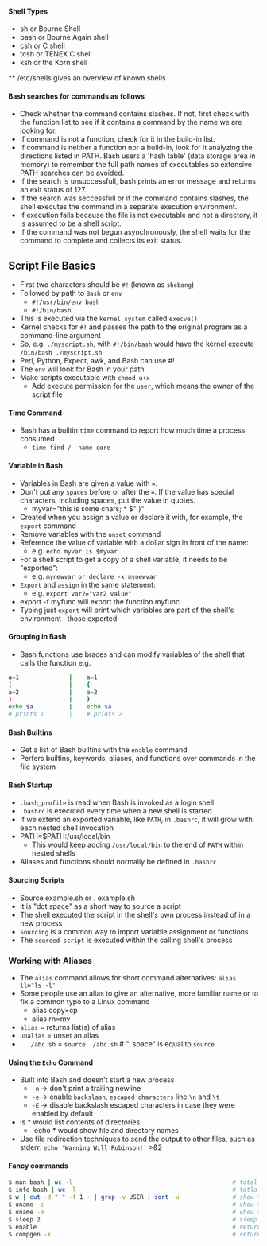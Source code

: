 #### Shell Types
- sh or Bourne Shell
- bash or Bourne Again shell
- csh or C shell
- tcsh or TENEX C shell
- ksh or the Korn shell

** /etc/shells gives an overview of known shells

#### Bash searches for commands as follows
- Check whether the command contains slashes. If not, first check with the function list
  to see if it contains a command by the name we are looking for.
- If command is not a function, check for it in the build-in list.
- If command is neither a function nor a build-in, look for it analyzing the directions listed in PATH.
  Bash users a 'hash table' (data storage area in memory) to remember the full path names of executables so extensive
  PATH searches can be avoided.
- If the search is unsuccessfull, bash prints an error message and returns an exit status of 127.
- If the search was seccessfull or if the command contains slashes, the shell executes the command in a
  separate execution environment.
- If execution fails because the file is not executable and not a directory, it is assumed to be a shell script.
- If the command was not begun asynchronously, the shell waits for the command to  complete and collects its exit status.

## Script File Basics
- First two characters should be `#!` (known as `shebang`)
- Followed by path to `Bash` or `env`
    - `#!/usr/bin/env bash`
    - `#!/bin/bash`
- This is executed via the `kernel system` called `execve()`
- Kernel checks for `#!` and passes the path to the original program as a command-line argument    
- So, e.g. `./myscript.sh`, with `#!/bin/bash` would have the kernel execute `/bin/bash ./myscript.sh`
- Perl, Python, Expect, awk, and Bash can use #!
- The `env` will look for Bash in your path.
- Make scripts executable with `chmod u+x`
    - Add execute permission for the `user`, which means the owner of the script file 

#### Time Command
- Bash has a builtin `time` command to report how much time a process consumed 
    - `time find / -name core`
#### Variable in Bash
- Variables in Bash are given a value with `=`.
- Don't put any `spaces` before or after the `=`. If the value has special characters, including spaces, put the value in quotes.
    - myvar="this is some chars; * $\" )"
- Created when you assign a value or declare it with, for example, the `export` command
- Remove variables with the `unset` command
- Reference the value of variable with a dollar sign in front of the name:
    - e.g. `echo myvar is $myvar`
- For a shell script to get a copy of a shell variable, it needs to be "exported":
    - e.g. `mynewvar or declare -x mynewvar`
- `Export` and `assign` in the same statement:
    - e.g. `export var2="var2 value"`
- export -f myfunc will export the function myfunc
- Typing just `export` will print which variables are part of the shell's environment--those exported

#### Grouping in Bash
- Bash functions use braces and can modify variables of the shell that calls the function
e.g.
```sh
a=1              |    a=1       
(                |    {         
a=2              |    a=2       
)                |    }         
echo $a          |    echo $a   
# prints 1       |    # prints 2
```

#### Bash Builtins
- Get a list of Bash builtins with the `enable` command
- Perfers builtins, keywords, aliases, and functions over commands in the file system

#### Bash Startup
- `.bash_profile` is read when Bash is invoked as a login shell
- `.bashrc` is executed every time when a new shell is started
- If we extend an exported variable, like `PATH`, in `.bashrc`, it will grow with each nested shell invocation
- PATH=$PATH:/usr/local/bin
    - This would keep adding `/usr/local/bin` to the end of `PATH` within nested shells
- Aliases and functions should normally be defined in `.bashrc`

#### Sourcing Scripts
- Source example.sh or . example.sh
- it is "dot space" as a short way to source a script
- The shell executed the script in the shell's own process instead of in a new process
- `Sourcing` is a common way to import variable assignment or functions
- The `sourced script` is executed within the calling shell's process

### Working with Aliases
- The `alias` command allows for short command alternatives: `alias ll="ls -l"`
- Some people use an alias to give an alternative, more familiar name or to fix a common typo to a Linux command
    - alias copy=cp
    - alias rn=mv 
- `alias` = returns list(s) of alias
- `unalias` = unset an alias
- `. ./abc.sh` = `source ./abc.sh`                # ". space" is equal to `source`

#### Using the `Echo` Command
- Built into Bash and doesn't start a new process
    - `-n` -> don't print a trailing newline
     - `-e` -> enable `backslash`, `escaped characters` line `\n` and `\t`
     - `-E` -> disable backslash escaped characters in case they were enabled by default
- ls * would list contents of directories:
    - `echo * would show file and directory names
- Use file redirection techniques to send the output to other files, such as stderr:
    `echo 'Warning Will Robinson!'`   >&2

#### Fancy commands

```sh
$ man bash | wc -l                                             # total number of line in man page of bash (e.g. 4890)
$ info bash | wc -l                                            # totla number of line in info page of bash (e.g. 9526)
$ w | cut -d " " -f 1 - | grep -v USER | sort -u               # show the currently connected users
$ uname -s                                                     # show the os name
$ uname -m                                                     # show the os processor bit version
$ sleep 2                                                      # sleep for 2 seconds
$ enable                                                       # return all builtin keyword
$ compgen -k                                                   # return all keyword
```